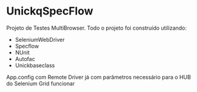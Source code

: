 # UnickqSpecFlow
Projeto de Testes MultiBrowser. 
Todo o projeto foi construído utilizando:
  - SeleniumWebDriver
  - Specflow
  - NUnit 
  - Autofac
  - Unickbaseclass

App.config com Remote Driver já com parâmetros necessário para o HUB do Selenium Grid funcionar

